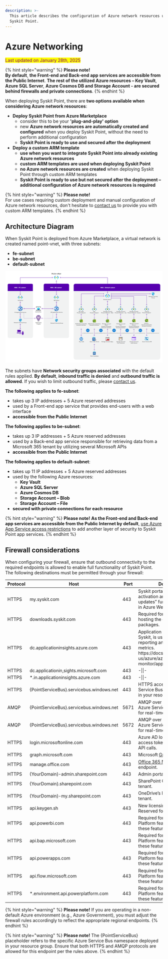 ```yaml
---
description: >-
  This article describes the configuration of Azure network resources used by
  Syskit Point.
---
```


# Azure Networking

<mark style="color:purple;">Last updated on January 28th, 2025</mark>

{% hint style="warning" %}
**Please note!**\
**By default**, **the Front-end and Back-end app services are accessible from the Public Internet**. **The rest of the utilized Azure resources – Key Vault**, **Azure SQL Server**, **Azure Cosmos DB and Storage Account - are secured behind firewalls and private connections**.
{% endhint %}

When deploying Syskit Point, there are **two options available when considering Azure network resources**:

* **Deploy Syskit Point from Azure Marketplace**
  * consider this to be your **'plug-and-play' option**
  * new **Azure network resources are automatically created and configured** when you deploy Syskit Point, without the need to perform additional configuration
  * **Syskit Point is ready to use and secured after the deployment**
* **Deploy a custom ARM template**
  * **use when you want to integrate Syskit Point into already existing Azure network resources**
  * **custom ARM templates are used when deploying Syskit Point**
  * **no Azure network resources are created** when deploying Syskit Point through custom ARM templates
  * **Syskit Point is ready to use but not secured after the deployment – additional configuration of Azure network resources is required**

{% hint style="warning" %}
**Please note!**\
For use cases requiring custom deployment and manual configuration of Azure network resources, don't hesitate to [contact us](https://www.syskit.com/company/contact-us) to provide you with custom ARM templates.
{% endhint %}

## Architecture Diagram

When Syskit Point is deployed from Azure Marketplace, a virtual network is created named point-vnet, with three subnets:

* **fe-subnet**
* **be-subnet**
* **default-subnet**

![Azure Networking - Architecture Diagram](../../../static/img/azure-networking-diagram.png)

The subnets have **Network security groups associated** with the default rules applied. **By default**, **inbound traffic is denied** and **outbound traffic is allowed**. If you wish to limit outbound traffic, please [contact us](https://www.syskit.com/company/contact-us).

**The following applies to fe-subnet**:

* takes up 3 IP addresses + 5 Azure reserved addresses
* used by a Front-end app service that provides end-users with a web interface
* **accessible from the Public Internet**

**The following applies to be-subnet**:

* takes up 3 IP addresses + 5 Azure reserved addresses
* used by a Back-end app service responsible for retrieving data from a Microsoft 365 tenant by utilizing several Microsoft APIs
* **accessible from the Public Internet**

**The following applies to default-subnet**:

* takes up 11 IP addresses + 5 Azure reserved addresses
* used by the following Azure resources:
  * **Key Vault**
  * **Azure SQL Server**
  * **Azure Cosmos DB**
  * **Storage Account – Blob**
  * **Storage Account – File**
* **secured with private connections for each resource**

{% hint style="warning" %}
**Please note!** **As the Front-end and Back-end app services are accessible from the Public Internet by default**, [use Azure App Service access restrictions](https://docs.microsoft.com/en-us/azure/app-service/app-service-ip-restrictions) to add another layer of security to Syskit Point app services.
{% endhint %}

## Firewall considerations

When configuring your firewall, ensure that outbound connectivity to the required endpoints is allowed to enable full functionality of Syskit Point.\
The following destinations must be permitted through your firewall:

<table><thead><tr><th width="111">Protocol</th><th width="272">Host</th><th width="87">Port</th><th>Description</th></tr></thead><tbody><tr><td>HTTPS</td><td>my.syskit.com</td><td>443</td><td>Syskit portal for license activation and “Check for updates” functionality, hosted in Azure West Europe.</td></tr><tr><td>HTTPS</td><td>downloads.syskit.com</td><td>443</td><td>Required for future updates, hosting the deployment packages.</td></tr><tr><td>HTTPS</td><td>dc.applicationinsights.azure.com</td><td>443</td><td>Application Insights, owned by Syskit, is used for critical error reporting and performance metrics. https://docs.microsoft.com/en-us/azure/azure-monitor/app/ip-addresses</td></tr><tr><td>HTTPS</td><td>dc.applicationin,sights.microsoft.com</td><td>443</td><td>-||-</td></tr><tr><td>HTTPS</td><td>*.in.applicationinsights.azure.com</td><td>443</td><td>-||-</td></tr><tr><td>HTTPS</td><td>{PointServiceBus}.servicebus.windows.net</td><td>443</td><td>HTTPS access to the Azure Service Bus instance deployed in your resource group.</td></tr><tr><td>AMQP</td><td>{PointServiceBus}.servicebus.windows.net</td><td>5671</td><td>AMQP over TLS access to the Azure Service Bus. Required for real-time communication.</td></tr><tr><td>AMQP</td><td>{PointServiceBus}.servicebus.windows.net</td><td>5672</td><td>AMQP over TLS access to the Azure Service Bus. Required for real-time communication.</td></tr><tr><td>HTTPS</td><td>login.microsoftonline.com</td><td>443</td><td>Azure AD login endpoint to get access tokens necessary for API calls.</td></tr><tr><td>HTTPS</td><td>graph.microsoft.com</td><td>443</td><td>Microsoft <a href="https://docs.microsoft.com/en-us/graph/">Graph API</a> endpoint.</td></tr><tr><td>HTTPS</td><td>manage.office.com</td><td>443</td><td><a href="https://docs.microsoft.com/en-us/office/office-365-management-api/office-365-management-apis-overview">Office 365 Management API</a> endpoint.</td></tr><tr><td>HTTPS</td><td>{YourDomain}-admin.sharepoint.com</td><td>443</td><td>Admin portal of your tenant.</td></tr><tr><td>HTTPS</td><td>{YourDomain}.sharepoint.com</td><td>443</td><td>SharePoint Online sites of your tenant.</td></tr><tr><td>HTTPS</td><td>{YourDomain}-my.sharepoint.com</td><td>443</td><td>OneDrive’s location for your tenant.</td></tr><tr><td>HTTPS</td><td>api.keygen.sh</td><td>443</td><td>New licensing system. Reserved for future usage.</td></tr><tr><td>HTTPS</td><td>api.powerbi.com</td><td>443</td><td>Required for Syskit Point Power Platform features. Optional if these features are not in use.</td></tr><tr><td>HTTPS</td><td>api.bap.microsoft.com</td><td>443</td><td>Required for Syskit Point Power Platform features. Optional if these features are not in use.</td></tr><tr><td>HTTPS</td><td>api.powerapps.com</td><td>443</td><td>Required for Syskit Point Power Platform features. Optional if these features are not in use.</td></tr><tr><td>HTTPS</td><td>api.flow.microsoft.com</td><td>443</td><td>Required for Syskit Point Power Platform features. Optional if these features are not in use.</td></tr><tr><td>HTTPS</td><td>*.environment.api.powerplatform.com</td><td>443</td><td>Required for Syskit Point Power Platform features. Optional if these features are not in use.</td></tr></tbody></table>

{% hint style="warning" %}
**Please note!** If you are operating in a non-default Azure environment (e.g., Azure Government), you must adjust the firewall rules accordingly to reflect the appropriate regional endpoints.
{% endhint %}

{% hint style="warning" %}
**Please note!** The {PointServiceBus} placeholder refers to the specific Azure Service Bus namespace deployed in your resource group. Ensure that both HTTPS and AMQP protocols are allowed for this endpoint per the rules above.
{% endhint %}
